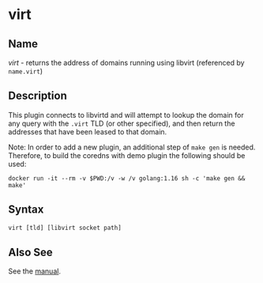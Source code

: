 # virt

## Name

*virt* - returns the address of domains running using libvirt (referenced by `name.virt`)

## Description

This plugin connects to libvirtd and will attempt to lookup the domain for any query with the
`.virt` TLD (or other specified), and then return the addresses that have been leased to that
domain.

Note: In order to add a new plugin, an additional step of `make gen` is needed. Therefore,
to build the coredns with demo plugin the following should be used:
```
docker run -it --rm -v $PWD:/v -w /v golang:1.16 sh -c 'make gen && make'
```

## Syntax

~~~ txt
virt [tld] [libvirt socket path]
~~~

## Also See

See the [manual](https://coredns.io/manual).
